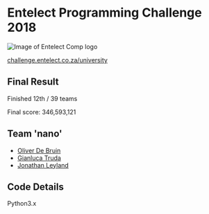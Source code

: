 # Entelect Programming Challenge 2018

![Image of Entelect Comp logo](https://i.imgur.com/l2BrVQD.jpg)

[challenge.entelect.co.za/university](https://challenge.entelect.co.za/university)

## Final Result
Finished 12th / 39 teams

Final score: 346,593,121

## Team 'nano'
- [Oliver De Bruin](https://github.com/Oliverdeb)
- [Gianluca Truda](https://github.com/gianlucatruda)
- [Jonathan Leyland](https://github.com/jonathanleyland)

## Code Details
Python3.x

